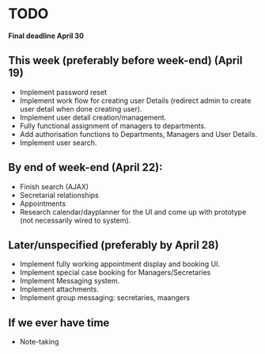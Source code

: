 # TODO 

__Final deadline April 30__

## This week (preferably before week-end) (April 19)

- Implement password reset
- Implement work flow for creating user Details (redirect admin to create user detail when done creating user).
- Implement user detail creation/management.
- Fully functional assignment of managers to departments.
- Add authorisation functions to Departments, Managers and User Details.
- Implement user search.

## By end of week-end (April 22):
- Finish search (AJAX)
- Secretarial relationships
- Appointments
- Research calendar/dayplanner for the UI and come up with prototype (not necessarily wired to system).

## Later/unspecified (preferably by April 28)

- Implement fully working appointment display and booking UI.
- Implement special case booking for Managers/Secretaries
- Implement Messaging system.
- Implement attachments.
- Implement group messaging: secretaries, maangers

## If we ever have time 

- Note-taking
